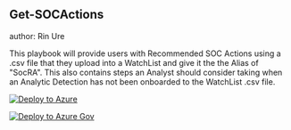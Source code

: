 ## Get-SOCActions
author: Rin Ure

This playbook will provide users with Recommended SOC Actions using a .csv file that they upload into a WatchList and give it the the Alias of "SocRA". This also contains steps an Analyst should consider taking when an Analytic Detection has not been onboarded to the WatchList .csv file.

[![Deploy to Azure](https://aka.ms/deploytoazurebutton)](https://portal.azure.com/#create/Microsoft.Template/uri/https%3A%2F%2Fraw.githubusercontent.com%2FAzure%2FAzure-Sentinel%2Fmaster%2FPlaybooks%2FGet-SOCActions%2Fazuredeploy.json)

[![Deploy to Azure Gov](https://aka.ms/deploytoazuregovbutton)](https://portal.azure.us/#create/Microsoft.Template/uri/https%3A%2F%2Fraw.githubusercontent.com%2FAzure%2FAzure-Sentinel%2Fmaster%2FPlaybooks%2FGet-SOCActions%2Fazuredeploy.json)
